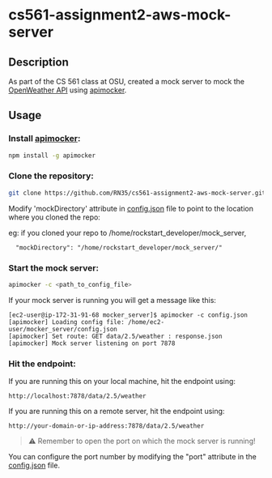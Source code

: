 # cs561-assignment2-aws-mock-server

## Description

As part of the CS 561 class at OSU, created a mock server to mock the [OpenWeather API](https://openweathermap.org/api) using [apimocker](https://www.npmjs.com/package/apimocker).

## Usage

### Install [apimocker](https://www.npmjs.com/package/apimocker):
```sh
npm install -g apimocker
```

### Clone the repository:
```sh
git clone https://github.com/RN35/cs561-assignment2-aws-mock-server.git
```

Modify 'mockDirectory' attribute in [config.json](config.json) file to point to the location where you cloned the repo: 

eg: if you cloned your repo to /home/rockstart_developer/mock_server, 
```
  "mockDirectory": "/home/rockstart_developer/mock_server/"
```

### Start the mock server:
```sh
apimocker -c <path_to_config_file>
```
If your mock server is running you will get a message like this:
```
[ec2-user@ip-172-31-91-68 mocker_server]$ apimocker -c config.json
[apimocker] Loading config file: /home/ec2-user/mocker_server/config.json
[apimocker] Set route: GET data/2.5/weather : response.json
[apimocker] Mock server listening on port 7878
```

### Hit the endpoint:
If you are running this on your local machine, hit the endpoint using:
```url
http://localhost:7878/data/2.5/weather
```

If you are running this on a remote server, hit the endpoint using:
```url
http://your-domain-or-ip-address:7878/data/2.5/weather
```
> :warning: Remember to open the port on which the mock server is running!  

You can configure the port number by modifying the "port" attribute in the [config.json](config.json) file.


